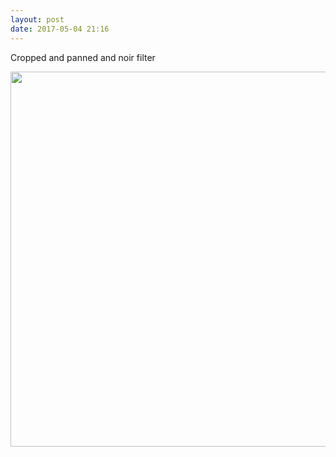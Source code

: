 ```yaml
---
layout: post
date: 2017-05-04 21:16
---
```

Cropped and panned and noir filter

<img src="http://dougbeal.micro.blog/uploads/2017/2feb62d7d6.jpg" width="600" height="600" style="height: auto" />
